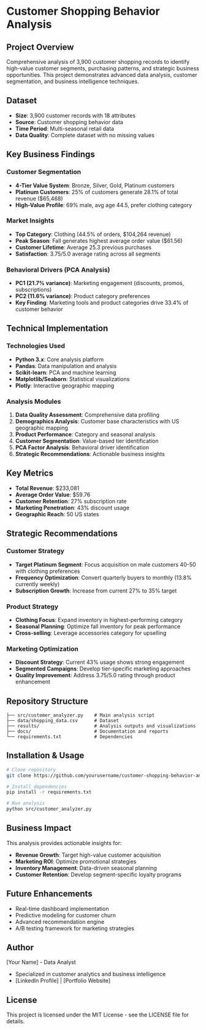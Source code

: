 # Customer Shopping Behavior Analysis

## Project Overview
Comprehensive analysis of 3,900 customer shopping records to identify high-value customer segments, purchasing patterns, and strategic business opportunities. This project demonstrates advanced data analysis, customer segmentation, and business intelligence techniques.

## Dataset
- **Size**: 3,900 customer records with 18 attributes
- **Source**: Customer shopping behavior data
- **Time Period**: Multi-seasonal retail data
- **Data Quality**: Complete dataset with no missing values

## Key Business Findings

### Customer Segmentation
- **4-Tier Value System**: Bronze, Silver, Gold, Platinum customers
- **Platinum Customers**: 25% of customers generate 28.1% of total revenue ($65,468)
- **High-Value Profile**: 69% male, avg age 44.5, prefer clothing category

### Market Insights
- **Top Category**: Clothing (44.5% of orders, $104,264 revenue)
- **Peak Season**: Fall generates highest average order value ($61.56)
- **Customer Lifetime**: Average 25.3 previous purchases
- **Satisfaction**: 3.75/5.0 average rating across all segments

### Behavioral Drivers (PCA Analysis)
- **PC1 (21.7% variance)**: Marketing engagement (discounts, promos, subscriptions)
- **PC2 (11.6% variance)**: Product category preferences
- **Key Finding**: Marketing tools and product categories drive 33.4% of customer behavior

## Technical Implementation

### Technologies Used
- **Python 3.x**: Core analysis platform
- **Pandas**: Data manipulation and analysis
- **Scikit-learn**: PCA and machine learning
- **Matplotlib/Seaborn**: Statistical visualizations
- **Plotly**: Interactive geographic mapping

### Analysis Modules
1. **Data Quality Assessment**: Comprehensive data profiling
2. **Demographics Analysis**: Customer base characteristics with US geographic mapping
3. **Product Performance**: Category and seasonal analysis
4. **Customer Segmentation**: Value-based tier identification
5. **PCA Factor Analysis**: Behavioral driver identification
6. **Strategic Recommendations**: Actionable business insights

## Key Metrics
- **Total Revenue**: $233,081
- **Average Order Value**: $59.76
- **Customer Retention**: 27% subscription rate
- **Marketing Penetration**: 43% discount usage
- **Geographic Reach**: 50 US states

## Strategic Recommendations

### Customer Strategy
- **Target Platinum Segment**: Focus acquisition on male customers 40-50 with clothing preferences
- **Frequency Optimization**: Convert quarterly buyers to monthly (13.8% currently weekly)
- **Subscription Growth**: Increase from current 27% to 35% target

### Product Strategy
- **Clothing Focus**: Expand inventory in highest-performing category
- **Seasonal Planning**: Optimize fall inventory for peak performance
- **Cross-selling**: Leverage accessories category for upselling

### Marketing Optimization
- **Discount Strategy**: Current 43% usage shows strong engagement
- **Segmented Campaigns**: Develop tier-specific marketing approaches
- **Quality Improvement**: Address 3.75/5.0 rating through product enhancement

## Repository Structure
```
├── src/customer_analyzer.py    # Main analysis script
├── data/shopping_data.csv      # Dataset
├── results/                    # Analysis outputs and visualizations
├── docs/                       # Documentation and reports
└── requirements.txt            # Dependencies
```

## Installation & Usage

```bash
# Clone repository
git clone https://github.com/yourusername/customer-shopping-behavior-analysis.git

# Install dependencies
pip install -r requirements.txt

# Run analysis
python src/customer_analyzer.py
```

## Business Impact
This analysis provides actionable insights for:
- **Revenue Growth**: Target high-value customer acquisition
- **Marketing ROI**: Optimize promotional strategies
- **Inventory Management**: Data-driven seasonal planning
- **Customer Retention**: Develop segment-specific loyalty programs

## Future Enhancements
- Real-time dashboard implementation
- Predictive modeling for customer churn
- Advanced recommendation engine
- A/B testing framework for marketing strategies

## Author
[Your Name] - Data Analyst
- Specialized in customer analytics and business intelligence
- [LinkedIn Profile] | [Portfolio Website]

## License
This project is licensed under the MIT License - see the LICENSE file for details.
